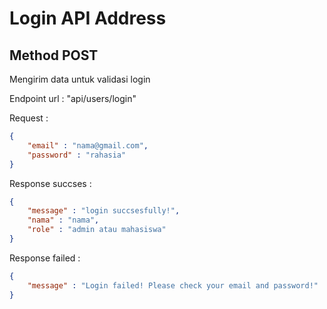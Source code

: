 # Login API Address

## Method POST 

Mengirim data untuk validasi login

Endpoint url : "api/users/login"

Request : 

``` json
{
    "email" : "nama@gmail.com",
    "password" : "rahasia"
}
```

Response succses : 

```json
{
    "message" : "login succsesfully!",
    "nama" : "nama",
    "role" : "admin atau mahasiswa"
}
```
Response failed : 

```json
{
    "message" : "Login failed! Please check your email and password!"
}
```
